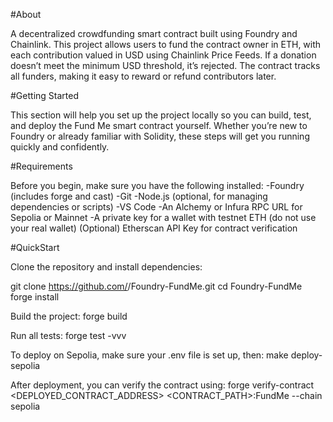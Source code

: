 #About 

A decentralized crowdfunding smart contract built using Foundry and Chainlink.
This project allows users to fund the contract owner in ETH, with each contribution valued in USD using Chainlink Price Feeds.
If a donation doesn’t meet the minimum USD threshold, it’s rejected.
The contract tracks all funders, making it easy to reward or refund contributors later.


#Getting Started

This section will help you set up the project locally so you can build, test, and deploy the Fund Me smart contract yourself.
Whether you’re new to Foundry or already familiar with Solidity, these steps will get you running quickly and confidently.


#Requirements

Before you begin, make sure you have the following installed:
-Foundry
 (includes forge and cast)
-Git
-Node.js
 (optional, for managing dependencies or scripts)
-VS Code
-An Alchemy or Infura RPC URL for Sepolia or Mainnet
-A private key for a wallet with testnet ETH (do not use your real wallet)
(Optional) Etherscan API Key for contract verification



#QuickStart

Clone the repository and install dependencies:

git clone https://github.com/<your-username>/Foundry-FundMe.git
cd Foundry-FundMe
forge install


Build the project:
forge build


Run all tests:
forge test -vvv


To deploy on Sepolia, make sure your .env file is set up, then:
make deploy-sepolia


After deployment, you can verify the contract using:
forge verify-contract <DEPLOYED_CONTRACT_ADDRESS> <CONTRACT_PATH>:FundMe --chain sepolia
